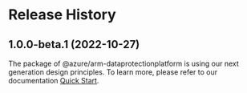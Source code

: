 # Release History
    
## 1.0.0-beta.1 (2022-10-27)

The package of @azure/arm-dataprotectionplatform is using our next generation design principles. To learn more, please refer to our documentation [Quick Start](https://aka.ms/js-track2-quickstart).
